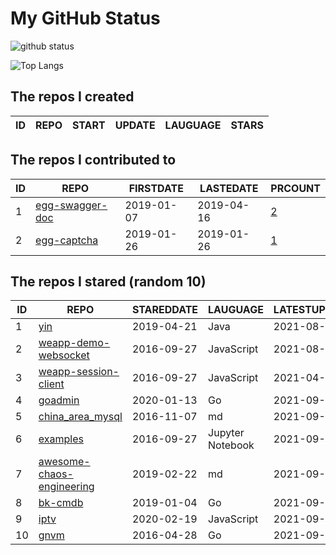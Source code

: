 # My GitHub Status

<img src="https://github-readme-stats-1.yihong0618.vercel.app/api?username=jc-lathander&show_icons=true&&&hide_title=true&count_private=true" alt="github status" />

![Top Langs](https://github-readme-stats-1.yihong0618.vercel.app/api/top-langs/?username=jc-lathander&layout=compact)

<!--START_SECTION:my_github-->
## The repos I created
| ID | REPO | START | UPDATE | LAUGUAGE | STARS |
|----|------|-------|--------|----------|-------|

## The repos I contributed to
| ID |                                REPO                                | FIRSTDATE  | LASTEDATE  |                                          PRCOUNT                                           |
|----|--------------------------------------------------------------------|------------|------------|--------------------------------------------------------------------------------------------|
|  1 | [egg-swagger-doc](https://github.com/Yanshijie-EL/egg-swagger-doc) | 2019-01-07 | 2019-04-16 | [2](https://github.com/Yanshijie-EL/egg-swagger-doc/pulls?q=is%3Apr+author%3Ajc-lathander) |
|  2 | [egg-captcha](https://github.com/Raoul1996/egg-captcha)            | 2019-01-26 | 2019-01-26 | [1](https://github.com/Raoul1996/egg-captcha/pulls?q=is%3Apr+author%3Ajc-lathander)        |

## The repos I stared (random 10)
| ID |                                        REPO                                         | STAREDDATE |     LAUGUAGE     | LATESTUPDATE |
|----|-------------------------------------------------------------------------------------|------------|------------------|--------------|
|  1 | [yin](https://github.com/0x55aa/yin)                                                | 2019-04-21 | Java             | 2021-08-15   |
|  2 | [weapp-demo-websocket](https://github.com/CFETeam/weapp-demo-websocket)             | 2016-09-27 | JavaScript       | 2021-08-19   |
|  3 | [weapp-session-client](https://github.com/CFETeam/weapp-session-client)             | 2016-09-27 | JavaScript       | 2021-04-24   |
|  4 | [goadmin](https://github.com/CrazyRocks/goadmin)                                    | 2020-01-13 | Go               | 2021-09-03   |
|  5 | [china_area_mysql](https://github.com/kakuilan/china_area_mysql)                    | 2016-11-07 | md               | 2021-09-08   |
|  6 | [examples](https://github.com/elastic/examples)                                     | 2016-09-27 | Jupyter Notebook | 2021-09-07   |
|  7 | [awesome-chaos-engineering](https://github.com/dastergon/awesome-chaos-engineering) | 2019-02-22 | md               | 2021-09-08   |
|  8 | [bk-cmdb](https://github.com/Tencent/bk-cmdb)                                       | 2019-01-04 | Go               | 2021-09-08   |
|  9 | [iptv](https://github.com/iptv-org/iptv)                                            | 2020-02-19 | JavaScript       | 2021-09-08   |
| 10 | [gnvm](https://github.com/Kenshin/gnvm)                                             | 2016-04-28 | Go               | 2021-09-02   |

<!--END_SECTION:my_github-->
